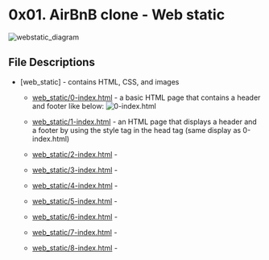 # 0x01. AirBnB clone - Web static
![webstatic_diagram](https://s3.amazonaws.com/intranet-projects-files/concepts/74/hbnb_step1.png)

## File Descriptions
 * [web_static] - contains HTML, CSS, and images
   * [web_static/0-index.html](web_static/0-index.html) - a basic HTML page that contains a header and footer like below:
  ![0-index.html](https://s3.amazonaws.com/intranet-projects-files/holbertonschool-higher-level_programming+/268/0-index.png)
  
   * [web_static/1-index.html](web_static/1-index.html) - an HTML page that displays a header and a footer by using the style tag in the head tag (same display as 0-index.html)

   * [web_static/2-index.html](web_static/2-index.html) -

   * [web_static/3-index.html](web_static/3-index.html) -

   * [web_static/4-index.html](web_static/4-index.html) -

   * [web_static/5-index.html](web_static/5-index.html) -

   * [web_static/6-index.html](web_static/6-index.html) -

   * [web_static/7-index.html](web_static/7-index.html) -

   * [web_static/8-index.html](web_static/8-index.html) -
  
  
